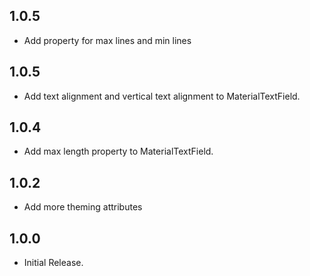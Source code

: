 ## 1.0.5
* Add property for max lines and min lines

## 1.0.5
* Add text alignment and vertical text alignment to MaterialTextField.

## 1.0.4
* Add max length property to MaterialTextField.

## 1.0.2
* Add more theming attributes

## 1.0.0
* Initial Release.
